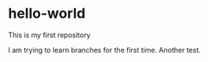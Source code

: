 # hello-world
This is my first repository

I am trying to learn branches for the first time.  Another test.
